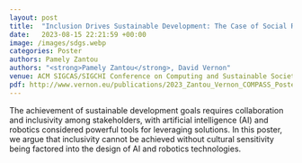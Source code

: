 ```yaml
---
layout: post
title:  "Inclusion Drives Sustainable Development: The Case of Social Robotics for Africas"
date:   2023-08-15 22:21:59 +00:00
image: /images/sdgs.webp
categories: Poster
authors: Pamely Zantou
authors: "<strong>Pamely Zantou</strong>, David Vernon"
venue: ACM SIGCAS/SIGCHI Conference on Computing and Sustainable Societies - COMPASS
pdf: http://www.vernon.eu/publications/2023_Zantou_Vernon_COMPASS_Poster.pdf
---
```

The achievement of sustainable development goals requires collaboration and inclusivity among stakeholders, with artificial intelligence (AI) and robotics considered powerful tools for leveraging solutions. In this poster, we argue that inclusivity cannot be achieved without cultural sensitivity being factored into the design of AI and robotics technologies.
